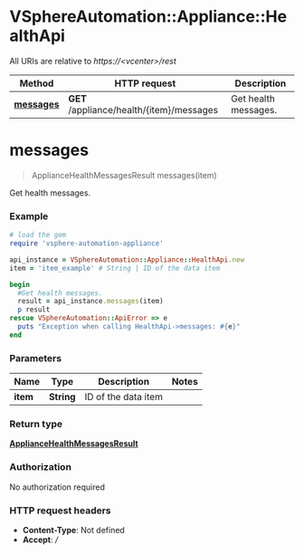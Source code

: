 # VSphereAutomation::Appliance::HealthApi

All URIs are relative to *https://&lt;vcenter&gt;/rest*

Method | HTTP request | Description
------------- | ------------- | -------------
[**messages**](HealthApi.md#messages) | **GET** /appliance/health/{item}/messages | Get health messages.


# **messages**
> ApplianceHealthMessagesResult messages(item)

Get health messages.

### Example
```ruby
# load the gem
require 'vsphere-automation-appliance'

api_instance = VSphereAutomation::Appliance::HealthApi.new
item = 'item_example' # String | ID of the data item

begin
  #Get health messages.
  result = api_instance.messages(item)
  p result
rescue VSphereAutomation::ApiError => e
  puts "Exception when calling HealthApi->messages: #{e}"
end
```

### Parameters

Name | Type | Description  | Notes
------------- | ------------- | ------------- | -------------
 **item** | **String**| ID of the data item | 

### Return type

[**ApplianceHealthMessagesResult**](ApplianceHealthMessagesResult.md)

### Authorization

No authorization required

### HTTP request headers

 - **Content-Type**: Not defined
 - **Accept**: */*



